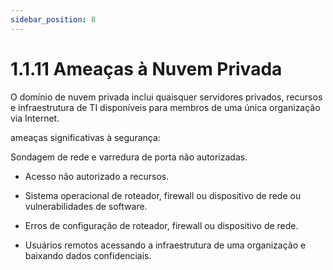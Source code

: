 ```yaml
---
sidebar_position: 8
---
```


# 1.1.11 Ameaças à Nuvem Privada

O domínio de nuvem privada inclui quaisquer servidores privados, recursos e infraestrutura de TI disponíveis para membros de uma única organização via Internet. 

ameaças significativas à segurança:

Sondagem de rede e varredura de porta não autorizadas.

- Acesso não autorizado a recursos.

- Sistema operacional de roteador, firewall ou dispositivo de rede ou vulnerabilidades de software.

- Erros de configuração de roteador, firewall ou dispositivo de rede.

- Usuários remotos acessando a infraestrutura de uma organização e baixando dados confidenciais.